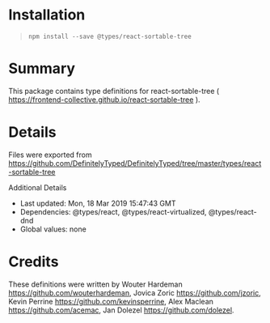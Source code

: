 # Installation
> `npm install --save @types/react-sortable-tree`

# Summary
This package contains type definitions for react-sortable-tree ( https://frontend-collective.github.io/react-sortable-tree ).

# Details
Files were exported from https://github.com/DefinitelyTyped/DefinitelyTyped/tree/master/types/react-sortable-tree

Additional Details
 * Last updated: Mon, 18 Mar 2019 15:47:43 GMT
 * Dependencies: @types/react, @types/react-virtualized, @types/react-dnd
 * Global values: none

# Credits
These definitions were written by Wouter Hardeman <https://github.com/wouterhardeman>, Jovica Zoric <https://github.com/jzoric>, Kevin Perrine <https://github.com/kevinsperrine>, Alex Maclean <https://github.com/acemac>, Jan Dolezel <https://github.com/dolezel>.

